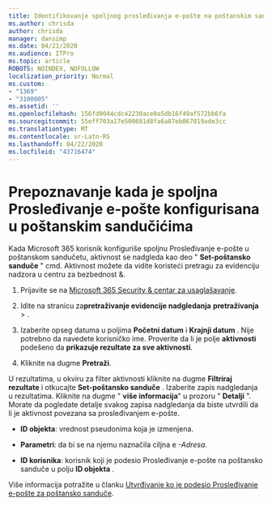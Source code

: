 ```yaml
---
title: Identifikovanje spoljnog prosleđivanja e-pošte na poštanskim sandučićima u evidencijama nadgledanja
ms.author: chrisda
author: chrisda
manager: dansimp
ms.date: 04/21/2020
ms.audience: ITPro
ms.topic: article
ROBOTS: NOINDEX, NOFOLLOW
localization_priority: Normal
ms.custom:
- "1369"
- "3100005"
ms.assetid: ''
ms.openlocfilehash: 156fd0044cdc42230ace0a5db16f49af572bb6fa
ms.sourcegitcommit: 55eff703a17e500681d8fa6a87eb067019ade3cc
ms.translationtype: MT
ms.contentlocale: sr-Latn-RS
ms.lasthandoff: 04/22/2020
ms.locfileid: "43716474"
---
```

# <a name="identify-when-external-email-forwarding-is-configured-on-mailboxes"></a>Prepoznavanje kada je spoljna Prosleđivanje e-pošte konfigurisana u poštanskim sandučićima

Kada Microsoft 365 korisnik konfiguriše spoljnu Prosleđivanje e-pošte u poštanskom sandučetu, aktivnost se nadgleda kao deo " **Set-poštansko sanduče** " cmd. Aktivnost možete da vidite koristeći pretragu za evidenciju nadzora u centru za bezbednost &.

1. Prijavite se na [Microsoft 365 Security & centar za usaglašavanje](https://protection.office.com/).

2. Idite na stranicu za**pretraživanje evidencije nadgledanja** **pretraživanja** > .

3. Izaberite opseg datuma u poljima **Početni datum** i **Krajnji datum** . Nije potrebno da navedete korisničko ime. Proverite da li je polje **aktivnosti** podešeno da **prikazuje rezultate za sve aktivnosti**.

4. Kliknite na dugme **Pretraži**.

U rezultatima, u okviru za filter aktivnosti kliknite na dugme **Filtriraj rezultate** i otkucajte **Set-poštansko sanduče** . Izaberite zapis nadgledanja u rezultatima. Kliknite na dugme " **više informacija**" u prozoru " **Detalji** ". Morate da pogledate detalje svakog zapisa nadgledanja da biste utvrdili da li je aktivnost povezana sa prosleđivanjem e-pošte.

- **ID objekta**: vrednost pseudonima koja je izmenjena.

- **Parametri**: da bi se na njemu naznačila ciljna e _-Adresa._

- **ID korisnika**: korisnik koji je podesio Prosleđivanje e-pošte na poštansko sanduče u polju **ID objekta** .

Više informacija potražite u članku [Utvrđivanje ko je podesio Prosleđivanje e-pošte za poštansko sanduče](https://docs.microsoft.com/office365/securitycompliance/auditing-troubleshooting-scenarios#determining-who-set-up-email-forwarding-for-a-mailbox).
